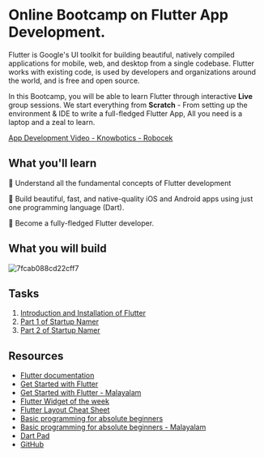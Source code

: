 # Online Bootcamp on Flutter App Development.

Flutter is Google's UI toolkit for building beautiful, natively compiled applications for mobile, web, and desktop from a single codebase. Flutter works with existing code, is used by developers and organizations around the world, and is free and open source.

In this Bootcamp, you will be able to learn Flutter through interactive **Live** group sessions. We start everything from **Scratch** - From setting up the environment & IDE to write a full-fledged Flutter App, All you need is a laptop and a zeal to learn.

[App Development Video - Knowbotics - Robocek](https://www.youtube.com/watch?v=S3PkT_REi1c&list=PLGykX21r34XAKta1fDBC7vcdEmew2VqMi)

## What you'll learn

🔺 Understand all the fundamental concepts of Flutter development

🔺 Build beautiful, fast, and native-quality iOS and Android apps using just one programming language (Dart).

🔺 Become a fully-fledged Flutter developer.  

## What you will build

![7fcab088cd22cff7](https://user-images.githubusercontent.com/49060283/113670536-e0939900-96d2-11eb-9998-587caf707785.gif)


## Tasks
 1. [Introduction and Installation of Flutter](Task-1.md)
 2. [Part 1 of Startup Namer](Task-2.md)
 3. [Part 2 of Startup Namer](Task-3.md)


## Resources

- [Flutter documentation](https://flutter.dev/docs) 
- [Get Started with Flutter](https://www.raywenderlich.com/13739693-your-first-flutter-app/lessons/1)
- [Get Started with Flutter - Malayalam](https://www.youtube.com/watch?v=cIZLeUBSlRM&list=PLr11YFCnWCCMQYU8z3Gol2gVA2nBtoKVo)
- [Flutter Widget of the week](https://www.youtube.com/watch?v=b_sQ9bMltGU&list=PLjxrf2q8roU23XGwz3Km7sQZFTdB996iG&index=2)
- [Flutter Layout Cheat Sheet](https://medium.com/flutter-community/flutter-layout-cheat-sheet-5363348d037e)
- [Basic programming for absolute beginners](https://www.youtube.com/watch?v=FLQ-Vhw1NYQ)
- [Basic programming for absolute beginners - Malayalam](https://www.youtube.com/watch?v=tCzyhf-f7zo&list=PLr11YFCnWCCMgk8qEewU_Zl32j3w7hyUZ)
- [Dart Pad](https://dartpad.dev/0df636e00f348bdec2bc1c8ebc7daeb1?null_safety=true)
- [GitHub](https://www.youtube.com/watch?v=wrb7Gge9yoE)
